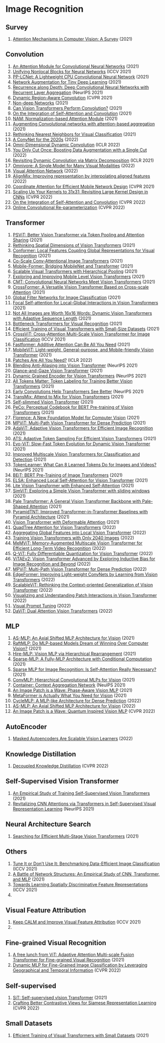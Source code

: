 # Image Recognition
## Survey
1. [Attention Mechanisms in Computer Vision: A Survey](https://arxiv.org/abs/2111.07624) (2021)

## Convolution
1. [An Attention Module for Convolutional Neural Networks](https://arxiv.org/abs/2108.08205) (2021)
2. [Unifying Nonlocal Blocks for Neural Networks](https://arxiv.org/abs/2108.02451) (ICCV 2021)
3. [PP-LCNet: A Lightweight CPU Convolutional Neural Network](https://arxiv.org/abs/2109.15099) (2021)
4. [Network Augmentation for Tiny Deep Learning](https://arxiv.org/abs/2110.08890) (2021)
5. [Recurrence along Depth: Deep Convolutional Neural Networks with Recurrent Layer Aggregation](https://arxiv.org/abs/2110.11852) (NeurIPS 2021)
6. [Dynamic Region-Aware Convolution](https://arxiv.org/abs/2003.12243) (CVPR 2021)
7. [Non-deep Networks](https://arxiv.org/abs/2110.07641) (2021)
8. [Can Vision Transformers Perform Convolution?](https://arxiv.org/abs/2111.01353) (2021)
9. [On the Integration of Self-Attention and Convolution](https://arxiv.org/abs/2111.14556) (2021)
10. [NAM: Normalization-based Attention Module](https://arxiv.org/abs/2111.12419) (2021)
11. [Augmenting Convolutional networks with attention-based aggregation](https://arxiv.org/abs/2112.13692) (2021)
12. [Rethinking Nearest Neighbors for Visual Classification](https://arxiv.org/abs/2112.08459) (2021)
13. [A ConvNet for the 2020s](https://arxiv.org/abs/2201.03545) (2022)
14. [Omni-Dimensional Dynamic Convolution](https://openreview.net/forum?id=DmpCfq6Mg39) (ICLR 2022)
15. [You Only Cut Once: Boosting Data Augmentation with a Single Cut](https://arxiv.org/abs/2201.12078) (2022)
16. [Revisiting Dynamic Convolution via Matrix Decomposition](https://arxiv.org/abs/2103.08756) (ICLR 2021)
17. [Omnivore: A Single Model for Many Visual Modalities](https://arxiv.org/abs/2201.08377) (2022)
18. [Visual Attention Network](https://arxiv.org/abs/2202.09741) (2022)
19. [AlignMix: Improving representation by interpolating aligned features](https://arxiv.org/abs/2103.15375) (2022)
20. [Coordinate Attention for Efficient Mobile Network Design](https://arxiv.org/abs/2103.02907) (CVPR 2021)
21. [Scaling Up Your Kernels to 31x31: Revisiting Large Kernel Design in CNNs](https://arxiv.org/abs/2203.06717) (CVPR 2022)
22. [On the Integration of Self-Attention and Convolution](https://arxiv.org/abs/2111.14556) (CVPR 2022)
23. [Online Convolutional Re-parameterization](https://arxiv.org/abs/2204.00826) (CVPR 2022)

## Transformer
1. [PSViT: Better Vision Transformer via Token Pooling and Attention Sharing](https://arxiv.org/abs/2108.03428) (2021)
2. [Rethinking Spatial Dimensions of Vision Transformers](https://arxiv.org/abs/2103.16302) (2021)
3. [Conformer: Local Features Coupling Global Representations for Visual Recognition](https://arxiv.org/abs/2105.03889) (2021)
4. [Co-Scale Conv-Attentional Image Transformers](https://arxiv.org/abs/2104.06399) (2021)
5. [Mobile-Former: Bridging MobileNet and Transformer](https://arxiv.org/abs/2108.05895) (2021)
6. [Scalable Visual Transformers with Hierarchical Pooling](https://arxiv.org/abs/2103.10619) (2021)
7. [Exploring and Improving Mobile Level Vision Transformers](https://arxiv.org/abs/2108.13015) (2021)
8. [CMT: Convolutional Neural Networks Meet Vision Transformers](https://arxiv.org/abs/2107.06263) (2021)
9. [CrossFormer: A Versatile Vision Transformer Based on Cross-scale Attention](https://arxiv.org/abs/2108.00154) (2021)
10. [Global Filter Networks for Image Classification](https://arxiv.org/abs/2107.00645) (2021)
11. [Focal Self-attention for Local-Global Interactions in Vision Transformers](https://arxiv.org/abs/2107.00641) (2021)
12. [Not All Images are Worth 16x16 Words: Dynamic Vision Transformers with Adaptive Sequence Length](https://arxiv.org/abs/2105.15075) (2021)
13. [Bottleneck Transformers for Visual Recognition](https://arxiv.org/abs/2101.11605) (2021)
14. [Efficient Training of Visual Transformers with Small-Size Datasets](https://arxiv.org/abs/2106.03746) (2021)
15. [CrossViT: Cross-Attention Multi-Scale Vision Transformer for Image Classification](https://arxiv.org/abs/2103.14899) (ICCV 2021)
16. [Fastformer: Additive Attention Can Be All You Need](https://arxiv.org/abs/2108.09084) (2021)
17. [MobileViT: Light-weight, General-purpose, and Mobile-friendly Vision Transformer](https://arxiv.org/abs/2110.02178) (2021)
18. [Patches Are All You Need?](https://openreview.net/forum?id=TVHS5Y4dNvM) (ICLR 2022)
19. [Blending Anti-Aliasing into Vision Transformer](https://arxiv.org/abs/2110.15156) (NeurIPS 2021)
20. [Glance-and-Gaze Vision Transformer](https://arxiv.org/abs/2106.02277) (2021)
21. [Dynamic Grained Encoder for Vision Transformers](https://openreview.net/forum?id=gnAIV-EKw2) (NeurIPS 2021)
22. [All Tokens Matter: Token Labeling for Training Better Vision Transformers](https://arxiv.org/abs/2104.10858) (2021)
23. [Early Convolutions Help Transformers See Better](https://arxiv.org/abs/2106.14881) (NeurIPS 2021)
24. [TransMix: Attend to Mix for Vision Transformers](https://arxiv.org/abs/2111.09833) (2021)
25. [Self-slimmed Vision Transformer](https://arxiv.org/abs/2111.12624) (2021)
26. [PeCo: Perceptual Codebook for BERT Pre-training of Vision Transformers](https://arxiv.org/abs/2111.12710) (2021)
27. [Florence: A New Foundation Model for Computer Vision](https://arxiv.org/abs/2111.11432) (2021)
28. [MPViT: Multi-Path Vision Transformer for Dense Prediction](https://arxiv.org/abs/2112.11010) (2021)
29. [AdaViT: Adaptive Vision Transformers for Efficient Image Recognition](https://arxiv.org/abs/2111.15668) (2021)
30. [ATS: Adaptive Token Sampling For Efficient Vision Transformers](https://arxiv.org/abs/2111.15667) (2021)
31. [Evo-ViT: Slow-Fast Token Evolution for Dynamic Vision Transformer](https://arxiv.org/abs/2108.01390) (2021)
32. [Improved Multiscale Vision Transformers for Classification and Detection](https://arxiv.org/abs/2112.01526) (2021)
33. [TokenLearner: What Can 8 Learned Tokens Do for Images and Videos?](https://arxiv.org/abs/2106.11297) (NeurIPS 2021)
34. [BEiT: BERT Pre-Training of Image Transformers](https://arxiv.org/abs/2106.08254) (2021)
35. [ELSA: Enhanced Local Self-Attention for Vision Transformer](https://arxiv.org/abs/2112.12786) (2021)
36. [Lite Vision Transformer with Enhanced Self-Attention](https://arxiv.org/abs/2112.10809) (2021)
37. [SimViT: Exploring a Simple Vision Transformer with sliding windows](https://arxiv.org/abs/2112.13085) (2021)
38. [Pale Transformer: A General Vision Transformer Backbone with Pale-Shaped Attention](https://arxiv.org/abs/2112.14000) (2021)
39. [PyramidTNT: Improved Transformer-in-Transformer Baselines with Pyramid Architecture](https://arxiv.org/abs/2201.00978) (2021)
40. [Vision Transformer with Deformable Attention](https://arxiv.org/abs/2201.00520) (2021)
41. [QuadTree Attention for Vision Transformers](https://arxiv.org/abs/2201.02767) (2022)
42. [Aggregating Global Features into Local Vision Transformer](https://arxiv.org/abs/2201.12903) (2022)
43. [Training Vision Transformers with Only 2040 Images](https://arxiv.org/abs/2201.10728) (2022)
44. [MeMViT: Memory-Augmented Multiscale Vision Transformer for Efficient Long-Term Video Recognition](https://arxiv.org/abs/2201.08383) (2022)
45. [Q-ViT: Fully Differentiable Quantization for Vision Transformer](https://arxiv.org/abs/2201.07703) (2022)
46. [ViTAEv2: Vision Transformer Advanced by Exploring Inductive Bias for Image Recognition and Beyond](https://arxiv.org/abs/2202.10108) (2022)
47. [MPViT: Multi-Path Vision Transformer for Dense Prediction](https://arxiv.org/abs/2112.11010) (2022)
48. [EdgeFormer: Improving Light-weight ConvNets by Learning from Vision Transformers](https://arxiv.org/abs/2203.03952) (2022)
49. [ScalableViT: Rethinking the Context-oriented Generalization of Vision Transformer](https://arxiv.org/abs/2203.10790) (2022)
50. [Visualizing and Understanding Patch Interactions in Vision Transformer](https://arxiv.org/abs/2203.05922) (2022)
51. [Visual Prompt Tuning](https://arxiv.org/abs/2203.12119) (2022)
52. [DaViT: Dual Attention Vision Transformers](https://arxiv.org/abs/2204.03645) (2022)

## MLP
1. [AS-MLP: An Axial Shifted MLP Architecture for Vision](https://arxiv.org/abs/2107.08391) (2021)
2. [RaftMLP: Do MLP-based Models Dream of Winning Over Computer Vision?](https://arxiv.org/abs/2108.04384) (2021)
3. [Hire-MLP: Vision MLP via Hierarchical Rearrangement](https://arxiv.org/abs/2108.13341) (2021)
4. [Sparse-MLP: A Fully-MLP Architecture with Conditional Computation](https://arxiv.org/abs/2109.02008) (2021)
5. [Sparse MLP for Image Recognition: Is Self-Attention Really Necessary?](https://arxiv.org/abs/2109.05422) (2021)
6. [ConvMLP: Hierarchical Convolutional MLPs for Vision](https://arxiv.org/abs/2109.04454) (2021)
7. [Container: Context Aggregation Network](https://arxiv.org/abs/2106.01401) (NeuIPS 2021)
8. [An Image Patch is a Wave: Phase-Aware Vision MLP](https://arxiv.org/abs/2111.12294) (2021)
9. [MetaFormer is Actually What You Need for Vision](https://arxiv.org/abs/2111.11418) (2021)
10. [CycleMLP: A MLP-like Architecture for Dense Prediction](https://arxiv.org/abs/2107.10224) (2022)
11. [AS-MLP: An Axial Shifted MLP Architecture for Vision](https://arxiv.org/abs/2107.08391) (2022)
12. [An Image Patch is a Wave: Quantum Inspired Vision MLP](https://arxiv.org/abs/2111.12294) (CVPR 2022)

## AutoEncoder
1. [Masked Autoencoders Are Scalable Vision Learners](https://arxiv.org/abs/2111.06377) (2022)

## Knowledge Distillation
1. [Decoupled Knowledge Distillation](https://arxiv.org/abs/2203.08679) (CVPR 2022)

## Self-Supervised Vision Transformer
1. [An Empirical Study of Training Self-Supervised Vision Transformers](https://arxiv.org/abs/2104.02057) (2021)
2. [Revitalizing CNN Attentions via Transformers in Self-Supervised Visual Representation Learning](https://arxiv.org/abs/2110.05340) (NeurIPS 2021)

## Neural Architecture Search
1. [Searching for Efficient Multi-Stage Vision Transformers](https://arxiv.org/abs/2109.00642v1) (2021)

## Others
1. [Tune It or Don’t Use It: Benchmarking Data-Efficient Image Classification](https://arxiv.org/abs/2108.13122) (ICCV 2021)
2. [A Battle of Network Structures: An Empirical Study of CNN, Transformer, and MLP](https://arxiv.org/abs/2108.13002) (2021)
3. [Towards Learning Spatially Discriminative Feature Representations](https://arxiv.org/abs/2109.01359) (ICCV 2021)
4. 

## Visual Feature Attribution
1. [Keep CALM and Improve Visual Feature Attribution](https://arxiv.org/abs/2106.07861) (ICCV 2021)
2. 

## Fine-grained Visual Recognition
1. [A free lunch from ViT: Adaptive Attention Multi-scale Fusion Transformer for Fine-grained Visual Recognition](https://arxiv.org/abs/2110.01240) (2021)
2. [Dynamic MLP for Fine-Grained Image Classification by Leveraging Geographical and Temporal Information](https://arxiv.org/abs/2203.03253) (CVPR 2022)

## Self-supervised
1. [SiT: Self-supervised vIsion Transformer](https://arxiv.org/abs/2104.03602) (2021)
2. [Crafting Better Contrastive Views for Siamese Representation Learning](https://arxiv.org/abs/2202.03278) (CVPR 2022)

## Small Datasets
1. [Efficient Training of Visual Transformers with Small Datasets](https://arxiv.org/abs/2106.03746) (2021)


